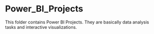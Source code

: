 # Power_BI_Projects
This folder contains Power BI Projects. They are basically data analysis tasks and interactive visualizations.
